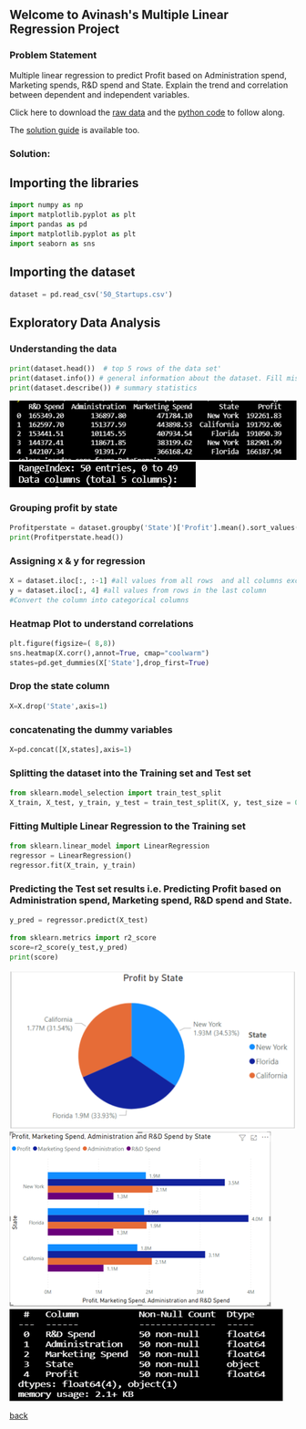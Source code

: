 
## Welcome to Avinash's Multiple Linear Regression Project



### Problem Statement
Multiple linear regression to predict Profit based on Administration spend, Marketing spends, R&D spend and State. Explain the trend and correlation between dependent and independent variables.		

Click here to download the [raw data](https://github.com/avixd/MultipleLinearRegressioninPython/blob/main/50_Startups.csv) and the [python code](https://github.com/avixd/MultipleLinearRegressioninPython/blob/main/multiple_linear_regression.py) to follow along.

The [solution guide](https://github.com/avixd/MultipleLinearRegressioninPython/blob/main/SolutionExplaination.pdf) is available too.

### Solution:

## Importing the libraries

```python
import numpy as np
import matplotlib.pyplot as plt
import pandas as pd
import matplotlib.pyplot as plt
import seaborn as sns
```


## Importing the dataset
```python
dataset = pd.read_csv('50_Startups.csv')
```

## Exploratory Data Analysis

### Understanding the data
```python
print(dataset.head())  # top 5 rows of the data set'
print(dataset.info()) # general information about the dataset. Fill missing values.
print(dataset.describe()) # summary statistics
```

![](https://github.com/avixd/dudaniavinash.github.io/blob/main/images/LR_head.png)
![](https://github.com/avixd/dudaniavinash.github.io/blob/main/images/LR_info.png)

### Grouping profit by state
```python
Profitperstate = dataset.groupby('State')['Profit'].mean().sort_values(ascending=False)
print(Profitperstate.head())
```


### Assigning x & y for regression
```python
X = dataset.iloc[:, :-1] #all values from all rows  and all columns excluding the last one
y = dataset.iloc[:, 4] #all values from rows in the last column
#Convert the column into categorical columns
```

### Heatmap Plot to understand correlations

```python
plt.figure(figsize=( 8,8))
sns.heatmap(X.corr(),annot=True, cmap="coolwarm")
states=pd.get_dummies(X['State'],drop_first=True)
```

### Drop the state column

```python
X=X.drop('State',axis=1)
```

### concatenating the dummy variables
```python
X=pd.concat([X,states],axis=1)
```


### Splitting the dataset into the Training set and Test set
```python
from sklearn.model_selection import train_test_split
X_train, X_test, y_train, y_test = train_test_split(X, y, test_size = 0.2, random_state = 0)
```


### Fitting Multiple Linear Regression to the Training set

```python
from sklearn.linear_model import LinearRegression
regressor = LinearRegression()
regressor.fit(X_train, y_train)
```
### Predicting the Test set results i.e. Predicting Profit based on Administration spend, Marketing spend, R&D spend and State.

```python
y_pred = regressor.predict(X_test)
```

```python
from sklearn.metrics import r2_score
score=r2_score(y_test,y_pred) 
print(score)
```

![profit1](https://github.com/avixd/dudaniavinash.github.io/blob/main/images/profit.png)
![profit1](https://github.com/avixd/dudaniavinash.github.io/blob/main/images/profit2.png)
![R value](https://github.com/avixd/dudaniavinash.github.io/blob/main/images/LR_null.png)


[back](./)
